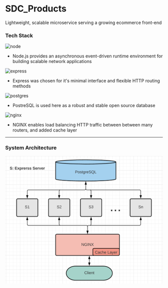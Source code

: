 # SDC_Products

Lightweight, scalable microservice serving a growing ecommerce front-end

### Tech Stack

![node](https://www.vectorlogo.zone/logos/nodejs/nodejs-ar21.svg)

- Node.js provides an asynchronous event-driven runtime environment for building scalable network applications

![express](https://www.vectorlogo.zone/logos/expressjs/expressjs-ar21.svg)

- Express was chosen for it's minimal interface and flexible HTTP routing methods

![postgres](https://www.vectorlogo.zone/logos/postgresql/postgresql-ar21.svg)

- PostreSQL is used here as a robust and stable open source database

![nginx](https://www.vectorlogo.zone/logos/nginx/nginx-ar21.svg)

- NGINX enables load balancing HTTP traffic between between many routers, and added cache layer

---

### System Architecture

![System Architecture](docs/img/systemArchitecture.png)
